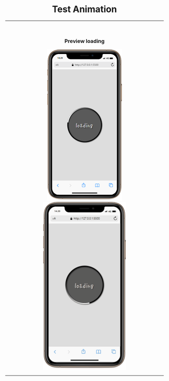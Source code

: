 <div align="center">
    <h1>Test Animation</h1>
    <hr>
    <br>
</div>
<div align="center">
    <h3>Preview loading</h3>
    <img src="./loading/mobile.png" alt="loading">
    <br>
    <img src="./loading/mobile.gif" alt="loading">
    <hr>
</div>